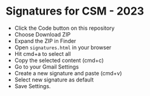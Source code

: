 # Signatures for CSM - 2023

- Click the Code button on this repository
- Choose Download ZIP
- Expand the ZIP in Finder
- Open `signatures.html` in your browser
- Hit cmd+a to select all
- Copy the selected content (cmd+c)
- Go to your Gmail Settings
- Create a new signature and paste (cmd+v)
- Select new signature as default
- Save Settings.
